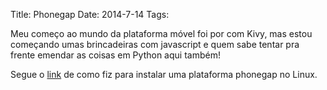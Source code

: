 Title: Phonegap
Date: 2014-7-14
Tags: 

Meu começo ao mundo da plataforma móvel foi por com Kivy, mas estou começando umas brincadeiras com javascript e quem sabe tentar pra frente emendar as coisas em Python aqui também!

Segue o [link](http://julianhigman.com/blog/2013/10/17/notes-on-setting-up-phonegap-on-ubuntu-for-android-app-development/) de como fiz para instalar uma plataforma phonegap no Linux.


